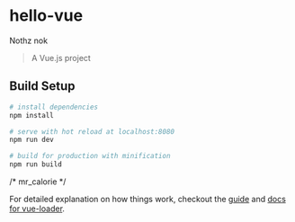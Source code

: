 # hello-vue
Nothz nok
> A Vue.js project

## Build Setup

``` bash
# install dependencies
npm install

# serve with hot reload at localhost:8080
npm run dev

# build for production with minification
npm run build
```
/* mr_calorie */


For detailed explanation on how things work, checkout the [guide](http://vuejs-templates.github.io/webpack/) and [docs for vue-loader](http://vuejs.github.io/vue-loader).
